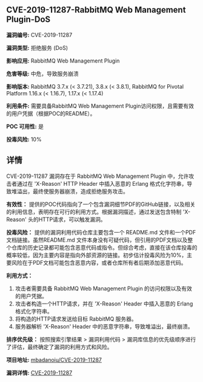 ## CVE-2019-11287-RabbitMQ Web Management Plugin-DoS

**漏洞编号:** CVE-2019-11287

**漏洞类型:** 拒绝服务 (DoS)

**影响应用:** RabbitMQ Web Management Plugin

**危害等级:** 中危，导致服务崩溃

**影响版本:** RabbitMQ 3.7.x (< 3.7.21), 3.8.x (< 3.8.1), RabbitMQ for Pivotal Platform 1.16.x (< 1.16.7), 1.17.x (< 1.17.4)

**利用条件:** 需要具备RabbitMQ Web Management Plugin访问权限，且需要有效的用户凭据（根据POC的README）。

**POC 可用性:** 是

**投毒风险:** 10%

## 详情

CVE-2019-11287 漏洞存在于 RabbitMQ Web Management Plugin 中，允许攻击者通过在 'X-Reason' HTTP Header 中插入恶意的 Erlang 格式化字符串，导致堆溢出，最终使服务器崩溃，造成拒绝服务攻击。

**有效性：**
提供的POC代码指向了一个包含漏洞细节PDF的GitHub链接，以及相关的利用信息，表明存在可行的利用方式。根据漏洞描述，通过发送包含特制 'X-Reason' 头的HTTP请求，可以触发漏洞。

**投毒风险：**
提供的漏洞利用代码仓库主要包含一个 README.md 文件和一个PDF文档链接。虽然README.md 文件本身没有可疑代码，但引用的PDF文档以及整个仓库的历史记录都可能包含恶意代码或指令。但综合考虑，直接在该仓库投毒的概率较低，因为主要内容是指向外部资源的链接。初步估计投毒风险为10%，主要风险在于PDF文档可能包含恶意内容，或者仓库所有者后期添加恶意代码。

**利用方式：**
1.  攻击者需要具备 RabbitMQ Web Management Plugin 的访问权限以及有效的用户凭据。
2.  攻击者构造一个HTTP请求，并在 'X-Reason' Header 中插入恶意的 Erlang 格式化字符串。
3.  将构造的HTTP请求发送给目标 RabbitMQ 服务器。
4.  服务器解析 'X-Reason' Header 中的恶意字符串，导致堆溢出，最终崩溃。

**排序优先级：** 按照搜索引擎结果 >  漏洞利用代码 > 漏洞库信息的优先级顺序进行了评估，最终确定了漏洞的利用方式和风险。

**项目地址:** [mbadanoiu/CVE-2019-11287](https://github.com/mbadanoiu/CVE-2019-11287)

**漏洞详情:** [CVE-2019-11287](https://nvd.nist.gov/vuln/detail/CVE-2019-11287)